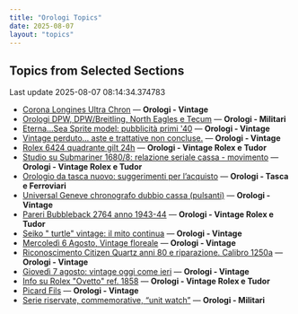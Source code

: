 ```yaml
---
title: "Orologi Topics"
date: 2025-08-07
layout: "topics"
---
```


## Topics from Selected Sections

Last update 2025-08-07 08:14:34.374783

- [Corona Longines Ultra Chron](https://orologi.forumfree.it/?t=80783564) — **Orologi - Vintage**
- [Orologi DPW, DPW/Breitling, North Eagles e Tecum](https://orologi.forumfree.it/?t=71494651) — **Orologi - Militari**
- [Eterna...Sea Sprite model: pubblicità primi '40](https://orologi.forumfree.it/?t=80782229) — **Orologi - Vintage**
- [Vintage perduto... aste e trattative non concluse.](https://orologi.forumfree.it/?t=80507966) — **Orologi - Vintage**
- [Rolex 6424 quadrante gilt 24h](https://orologi.forumfree.it/?t=80782475) — **Orologi - Vintage Rolex e Tudor**
- [Studio su Submariner 1680/8: relazione seriale cassa - movimento](https://orologi.forumfree.it/?t=80783704) — **Orologi - Vintage Rolex e Tudor**
- [Orologio da tasca nuovo: suggerimenti per l’acquisto](https://orologi.forumfree.it/?t=80783011) — **Orologi - Tasca e Ferroviari**
- [Universal Geneve chronografo dubbio cassa (pulsanti)](https://orologi.forumfree.it/?t=80783005) — **Orologi - Vintage**
- [Pareri Bubbleback 2764 anno 1943-44](https://orologi.forumfree.it/?t=80755099) — **Orologi - Vintage Rolex e Tudor**
- [Seiko " turtle" vintage: il mito continua](https://orologi.forumfree.it/?t=80781201) — **Orologi - Vintage**
- [Mercoledì 6 Agosto, Vintage floreale](https://orologi.forumfree.it/?t=80783159) — **Orologi - Vintage**
- [Riconoscimento Citizen Quartz anni 80 e riparazione. Calibro 1250a](https://orologi.forumfree.it/?t=80681696) — **Orologi - Vintage**
- [Giovedì 7 agosto: vintage oggi come ieri](https://orologi.forumfree.it/?t=80784045) — **Orologi - Vintage**
- [Info su Rolex "Ovetto" ref. 1858](https://orologi.forumfree.it/?t=80783004) — **Orologi - Vintage Rolex e Tudor**
- [Picard Fils](https://orologi.forumfree.it/?t=80783043) — **Orologi - Vintage**
- [Serie riservate, commemorative, “unit watch”](https://orologi.forumfree.it/?t=70708713) — **Orologi - Militari**
